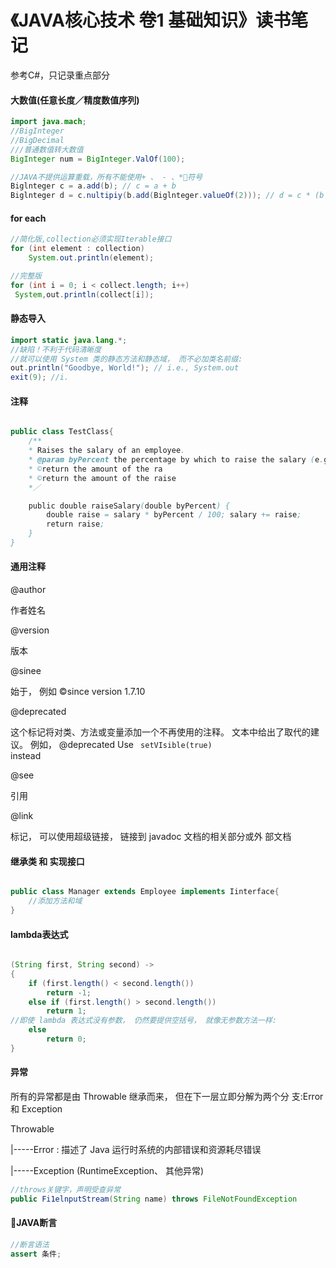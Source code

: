 
# 《JAVA核心技术 卷1 基础知识》读书笔记

参考C#，只记录重点部分

#### 大数值(任意长度／精度数值序列)

```java
import java.mach;
//BigInteger
//BigDecimal
///普通数值转大数值
BigInteger num = BigInteger.ValOf(100);

//JAVA不提供运算重载，所有不能使用+ 、 - 、*符号
Biglnteger c = a.add(b); // c = a + b
Biglnteger d = c.nultipiy(b.add(Biglnteger.valueOf(2))); // d = c * (b + 2)
```

#### for each

```java
//简化版,collection必须实现Iterable接口
for (int element : collection) 
    System.out.println(element);

//完整版
for (int i = 0; i < collect.length; i++)
 System,out.println(collect[i]);

```

#### 静态导入

``` java
import static java.lang.*;
//缺陷！不利于代码清晰度
//就可以使用 System 类的静态方法和静态域， 而不必加类名前缀:
out.println("Goodbye, World!"); // i.e., System.out
exit(9); //i.

```

#### 注释

```java

public class TestClass{
    /**
    * Raises the salary of an employee.
    * @param byPercent the percentage by which to raise the salary (e.g. 10 means 10%) 
    * ©return the amount of the ra
    * ©return the amount of the raise
    *／

    public double raiseSalary(double byPercent) {
        double raise = salary * byPercent / 100; salary += raise;
        return raise;
    }
}
```

#### 通用注释

@author 

作者姓名

@version 

版本

@sinee 

始于， 例如 ©since version 1.7.10

@deprecated

这个标记将对类、方法或变量添加一个不再使用的注释。 文本中给出了取代的建议。 例如，
@deprecated Use <code> setVIsible(true) </code> instead

@see 

引用

@link 

标记， 可以使用超级链接， 链接到 javadoc 文档的相关部分或外
部文档


#### 继承类  和 实现接口

```java

public class Manager extends Employee implements Iinterface{
    //添加方法和域 
}

```

#### lambda表达式

```java

(String first, String second) ->
{ 
    if (first.length() < second.length()) 
        return -1; 
    else if (first.length() > second.length()) 
        return 1;
//即使 lambda 表达式没有参数， 仍然要提供空括号， 就像无参数方法一样:
    else 
        return 0; 
}

```

#### 异常

所有的异常都是由 Throwable 继承而来， 但在下一层立即分解为两个分 支:Error 和 Exception

Throwable

 |-----Error  : 描述了 Java 运行时系统的内部错误和资源耗尽错误

 |-----Exception (RuntimeException、 其他异常)

 ```java
//throws关键字，声明受查异常
public Fi1elnputStream(String name) throws FileNotFoundException
 ```

#### JAVA断言

```java
//断言语法
assert 条件;
```



